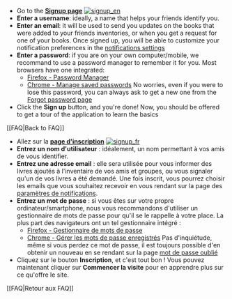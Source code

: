 <!-- LANG:EN, title="How to create an account"-->
 
* Go to the **[Signup page](https://inventaire.io/signup)**
[![signup_en](https://user-images.githubusercontent.com/1596934/27707991-946dcfa8-5d17-11e7-90af-844d4486ed2c.png)](https://inventaire.io/signup)
* **Enter a username**: ideally, a name that helps your friends identify you.
* **Enter an email**: it will be used to send you updates on the books that were added to your friends inventories, or when you get a request for one of your books. Once signed up, you will be able to customize your notification preferences in the [notifications settings](https://inventaire.io/settings/notifications)
* **Enter a password**: if you are on your own computer/mobile, we recommand to use a password manager to remember it for you. Most browsers have one integrated:
  * [Firefox - Password Manager](https://support.mozilla.org/t5/Firefox-Display-and-Appearance/Password-Manager-Remember-delete-change-and-import-saved/td-p/2254)
  * [Chrome - Manage saved passwords](https://support.google.com/chrome/answer/95606)
  No worries, even if you were to lose this password, you can always ask to get a new one from the [Forgot password page](https://inventaire.io/login/forgot-password)
* Click the **Sign up** button, and you're done! Now, you should be offered to get a tour of the application to learn the basics


[[FAQ|Back to FAQ]]

<!-- LANG:FR, title="Comment se créer un compte"-->
 
* Allez sur la **[page d'inscription](https://inventaire.io/signup?lang=fr)**
[![signup_fr](https://user-images.githubusercontent.com/1596934/27707918-58b9e820-5d17-11e7-91a2-170d3c373386.png)](https://inventaire.io/signup?lang=fr)
* **Entrez un nom d'utilisateur** : idéalement, un nom permettant à vos amis de vous identifier.
* **Entrez une adresse email** : elle sera utilisée pour vous informer des livres ajoutés à l'inventaire de vos amis et groupes, ou vous signaler qu'un de vos livres a été demandé. Une fois inscrit, vous pourrez choisir les emails que vous souhaitez recevoir en vous rendant sur la page des [paramètres de notifications](https://inventaire.io/settings/notifications).
* **Entrez un mot de passe** : si vous êtes sur votre propre ordinateur/smartphone, nous vous recommandons d'utiliser un gestionnaire de mots de passe pour qu'il se le rappelle à votre place. La plus part des navigateurs ont un tel gestionnaire intégré :
  * [Firefox - Gestionnaire de mots de passe](https://support.mozilla.org/t5/Privacy-and-security-settings/Gestionnaire-de-mots-de-passe-retenir-supprimer-et-changer-les/td-p/15569)
  * [Chrome - Gérer les mots de passe enregistrés](https://support.google.com/chrome/answer/95606?hl=fr)
  Pas d'inquiétude, même si vous perdez ce mot de passe, il est toujours possible d'en obtenir un nouveau en se rendant sur la page [mot de passe oublié](https://inventaire.io/login/forgot-password?lang=fr)
* Cliquez sur le bouton **Inscription**, et c'est tout bon ! Vous pouvez maintenant cliquer sur **Commencer la visite** pour en apprendre plus sur ce qu'offre le site.


[[FAQ|Retour aux FAQ]]